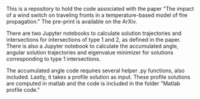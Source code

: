 This is a repository to hold the code associated with the paper "The impact of a wind switch on traveling fronts in a temperature-based model  of fire propagation." The pre-print is available on the ArXiv. 

There are two Jupyter notebooks to calculate solution trajectories and intersections for intersections of type 1 and 2, as defined in the paper. There is also a Jupyter notebook to calculate the accumulated angle, angular solution trajectories and eigenvalue minimizer for solutions corresponding to type 1 intersections.

The accumulated angle code requires several helper .py functions, also included. Lastly, it takes a profile solution as input. These profile solutions are computed in matlab and the code is included in the folder "Matlab profile code."
